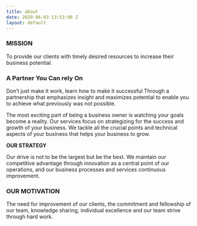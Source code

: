 ```yaml
---
title: about
date: 2020-06-03 13:53:00 Z
layout: default
---
```


### **MISSION**

To provide our clients with timely desired resources to increase their business potential.

### **A Partner You Can rely On**

Don’t just make it work, learn how to make it successful Through a partnership that emphasizes insight and maximizes potential to enable you to achieve what previously was not possible.

The most exciting part of being a business owner is watching your goals become a reality. Our services focus on strategizing for the success and growth of your business. We tackle all the crucial points and technical aspects of your business that helps your business to grow.

**OUR STRATEGY**

Our drive is not to be the largest but be the best. We maintain our competitive advantage through innovation as a central point of our operations, and our business processes and services continuous improvement.

### **OUR MOTIVATION**

The need for improvement of our clients, the commitment and fellowship of our team, knowledge sharing, individual excellence and our team strive through hard work.
